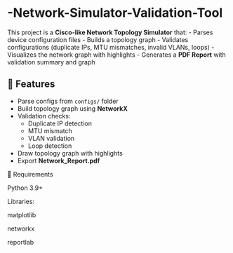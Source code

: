 # -Network-Simulator-Validation-Tool
This project is a **Cisco-like Network Topology Simulator** that:   - Parses device configuration files   - Builds a topology graph   - Validates configurations (duplicate IPs, MTU mismatches, invalid VLANs, loops)   - Visualizes the network graph with highlights   - Generates a **PDF Report** with validation summary and graph

## 🚀 Features
- Parse configs from `configs/` folder  
- Build topology graph using **NetworkX**  
- Validation checks:  
  - Duplicate IP detection  
  - MTU mismatch  
  - VLAN validation  
  - Loop detection  
- Draw topology graph with highlights  
- Export **Network_Report.pdf**

 📌 Requirements

Python 3.9+

Libraries:

matplotlib

networkx

reportlab
